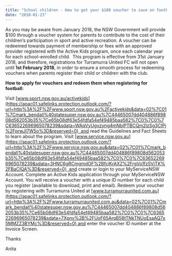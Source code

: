 ```yaml
---
title: "School children - How to get your $100 voucher to save on football fees"
date: "2018-01-23"
---
```


As you may be aware from January 2018, the NSW Government will provide $100 through a voucher system for parents to contribute to the cost of their children’s participation in sport and active recreation. A voucher can be redeemed towards payment of membership or fees with an approved provider registered with the Active Kids program, once each calendar year for each school-enrolled child.  This program is effective from 31st January 2018, and therefore, registrations for Turramurra United FC will not open until **1st February 2018**, in order to ensure a smooth process for redeeming vouchers when parents register their child or children with the club.

**How to apply for vouchers and redeem them when registering for football:**

Visit [www.sport.nsw.gov.au/activekids](https://apac01.safelinks.protection.outlook.com/?url=http%3A%2F%2Fwww.sport.nsw.gov.au%2Factivekids&data=02%7C01%7Cmark_bendall%40statesuper.nsw.gov.au%7C44465007dd404886f89808d562053b35%7Ce65b08df63e54fdfa54ef49485baa582%7C0%7C0%7C636522696965078239&sdata=WAqVyUgvzyng4mNblPTBCQm2lzSg3CIPj%2FprwJI7W5o%3D&reserved=0)  and read the Guidelines and Fact Sheets to learn about the program. Visit [www.service.nsw.gov.au](https://apac01.safelinks.protection.outlook.com/?url=http%3A%2F%2Fwww.service.nsw.gov.au&data=02%7C01%7Cmark_bendall%40statesuper.nsw.gov.au%7C44465007dd404886f89808d562053b35%7Ce65b08df63e54fdfa54ef49485baa582%7C0%7C0%7C636522696965078239&sdata=3HNC6gRCmgmdOF%2BfciKrAXZ%2FrgVo1fz5VjTK%2FBaCIQA%3D&reserved=0)  and create or login to your MyServiceNSW Account. Complete an Active Kids application through your MyServiceNSW Account. You will receive a voucher with a unique ID number for each child you register (available to download, print and email). Redeem your voucher by registering with Turramurra United at [www.turramurraunited.com.au](https://apac01.safelinks.protection.outlook.com/?url=http%3A%2F%2Fwww.turramurraunited.com.au&data=02%7C01%7Cmark_bendall%40statesuper.nsw.gov.au%7C44465007dd404886f89808d562053b35%7Ce65b08df63e54fdfa54ef49485baa582%7C0%7C0%7C636522696965078239&sdata=7Xpnv%2B%2FUoF65ArqB58tTNkTNUoEsaAQ7x5MMZZ3BYMc%3D&reserved=0) and enter the voucher ID number at the Invoice Screen.

Thanks

Anita
